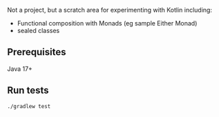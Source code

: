 
Not a project, but a scratch area for experimenting with Kotlin including:
* Functional composition with Monads (eg sample Either Monad)
* sealed classes

## Prerequisites

Java 17+

## Run tests

```shell
./gradlew test 
```